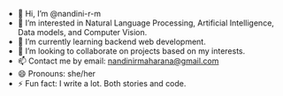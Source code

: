 - 👋 Hi, I’m @nandini-r-m
- 👀 I’m interested in Natural Language Processing, Artificial Intelligence, Data models, and Computer Vision.
- 🌱 I’m currently learning backend web development.
- 💞️ I’m looking to collaborate on projects based on my interests.
- 📫 Contact me by email: nandinirmaharana@gmail.com
- 😄 Pronouns: she/her
- ⚡ Fun fact: I write a lot. Both stories and code.

<!---
nandini-r-m/nandini-r-m is a ✨ special ✨ repository because its `README.md` (this file) appears on your GitHub profile.
You can click the Preview link to take a look at your changes.
--->
